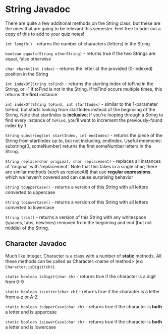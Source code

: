 # String Javadoc

There are quite a few additional methods on the String class, but these are the ones that are going to be relevant this semester. Feel free to print out a copy of this to add to your quiz notes\!

`int length()` \- returns the number of characters (letters) in the String

`boolean equals(String otherString)` \- returns true if the two Strings are equal, false otherwise

`char charAt(int index)` \- returns the letter at the provided (0-indexed) position in the String

`int indexOf(String toFind)` \- returns the starting index of toFind in the String, or \-1 if toFind is not in the String. If toFind occurs multiple times, this returns the **first** instance

`int indexOf(String toFind, int startIndex)` \- similar to the 1-parameter toFind, but starts looking from startIndex instead of the beginning of the String. Note that startIndex is **inclusive**; if you're looping through a String to find every instance of `toFind`, you'll want to increment the previously-found index by 1

`String substring(int startIndex, int endIndex)` \- returns the piece of the String from startIndex up to, but not including, endIndex. Useful mnemonic: substring(0, someNumber) returns the first someNumber letters in the String.

`String replace(char original, char replacement)` \- replaces all instances of 'original' with 'replacement'. Note that this takes in a single char; there are similar methods (such as replaceAll) that use **regular expressions**, which we haven't covered and can cause surprising behavior

`String toUpperCase()` \- returns a version of this String with all letters converted to uppercase

`String toLowerCase()` \- returns a version of this String with all letters converted to lowercase

`String trim()` \- returns a version of this String with any whitespace (spaces, tabs, newlines) removed from the beginning and end (but not middle) of the String.

## Character Javadoc

Much like Integer, Character is a class with a number of **static** methods. All these methods can be called as Character.\<name of method\> (ex: `Character.isDigit(ch)`).

`static boolean isDigit(char ch)` \- returns true if the character is a digit from 0-9

`static boolean isLetter(char ch)` \- returns true if the character is a letter from a-z or A-Z

`static boolean isUpperCase(char ch)` \- returns true if the character is **both** a letter and is uppercase

`static boolean isLowerCase(char ch)` \- returns true if the character is **both** a letter and is lowercase  
 